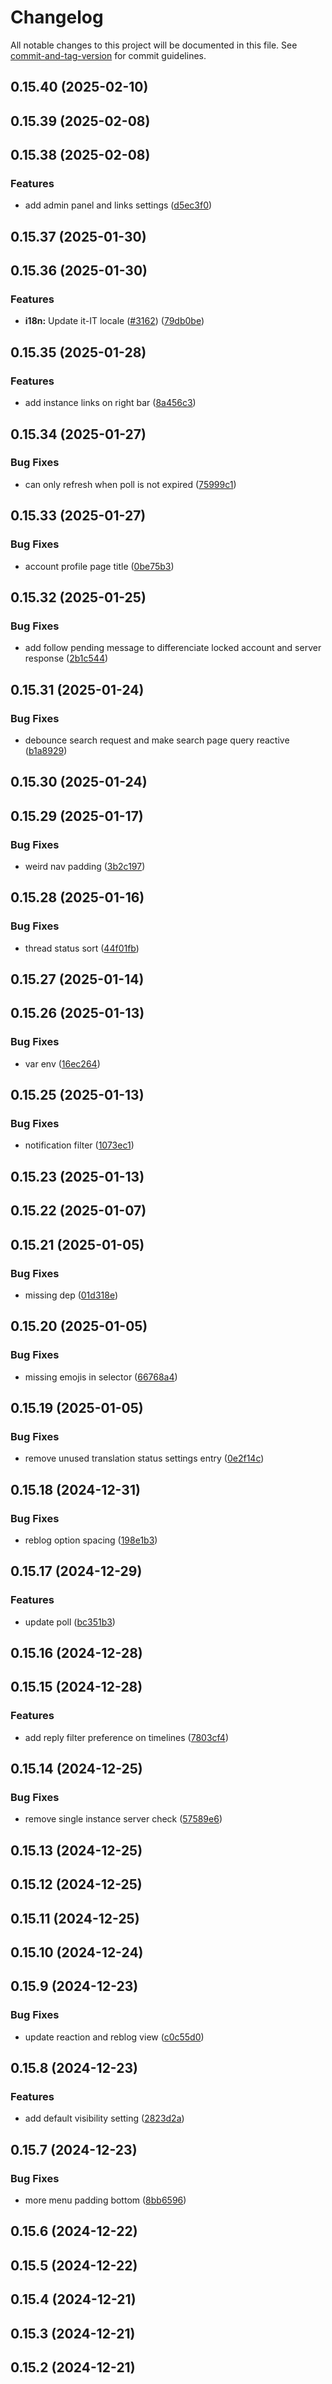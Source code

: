 # Changelog

All notable changes to this project will be documented in this file. See [commit-and-tag-version](https://github.com/absolute-version/commit-and-tag-version) for commit guidelines.

## 0.15.40 (2025-02-10)

## 0.15.39 (2025-02-08)

## 0.15.38 (2025-02-08)


### Features

* add admin panel and links settings ([d5ec3f0](https://github.com/BDX-town/elk/commit/d5ec3f0c1b4701414f6550782f411d10ee69d277))

## 0.15.37 (2025-01-30)

## 0.15.36 (2025-01-30)


### Features

* **i18n:** Update it-IT locale ([#3162](https://github.com/BDX-town/elk/issues/3162)) ([79db0be](https://github.com/BDX-town/elk/commit/79db0bed9ce889b766b9de69f20ce1ad4328aecb))

## 0.15.35 (2025-01-28)


### Features

* add instance links on right bar ([8a456c3](https://github.com/BDX-town/elk/commit/8a456c31681920630b471e1b20e1f8a52bbade03))

## 0.15.34 (2025-01-27)


### Bug Fixes

* can only refresh when poll is not expired ([75999c1](https://github.com/BDX-town/elk/commit/75999c1501b2a368398c98928a230517a930cbac))

## 0.15.33 (2025-01-27)


### Bug Fixes

* account profile page title ([0be75b3](https://github.com/BDX-town/elk/commit/0be75b38aa30ff4d9dc89429b1f3dc3d4f09af3f))

## 0.15.32 (2025-01-25)


### Bug Fixes

* add follow pending message to differenciate locked account and server response ([2b1c544](https://github.com/BDX-town/elk/commit/2b1c544fd233c7bf2a6a749db52cceea0892c5f4))

## 0.15.31 (2025-01-24)


### Bug Fixes

* debounce search request and make search page query reactive ([b1a8929](https://github.com/BDX-town/elk/commit/b1a892947f97439f4a222fded575226f1b192212))

## 0.15.30 (2025-01-24)

## 0.15.29 (2025-01-17)


### Bug Fixes

* weird nav padding ([3b2c197](https://github.com/BDX-town/elk/commit/3b2c19737c1179e020d1c7025b2c5338862ae4c9))

## 0.15.28 (2025-01-16)


### Bug Fixes

* thread status sort ([44f01fb](https://github.com/BDX-town/elk/commit/44f01fb3d1e9959b9b94ee5c9c2266b9b0948ee5))

## 0.15.27 (2025-01-14)

## 0.15.26 (2025-01-13)


### Bug Fixes

* var env ([16ec264](https://github.com/BDX-town/elk/commit/16ec2648fb7243784cbf67e808a64b2a181868b3))

## 0.15.25 (2025-01-13)


### Bug Fixes

* notification filter ([1073ec1](https://github.com/BDX-town/elk/commit/1073ec105916259a6993c1b35ad1a6daec7f6d49))

## 0.15.23 (2025-01-13)

## 0.15.22 (2025-01-07)

## 0.15.21 (2025-01-05)


### Bug Fixes

* missing dep ([01d318e](https://github.com/BDX-town/elk/commit/01d318ee19a1b985f75d3ee8ca4008540a3b9781))

## 0.15.20 (2025-01-05)


### Bug Fixes

* missing emojis in selector ([66768a4](https://github.com/BDX-town/elk/commit/66768a4451cdd2c8228895d4c3fdb60a21e2dbe1))

## 0.15.19 (2025-01-05)


### Bug Fixes

* remove unused translation status settings entry ([0e2f14c](https://github.com/BDX-town/elk/commit/0e2f14c264c22ef17b3b47570abd01bb852e23ea))

## 0.15.18 (2024-12-31)


### Bug Fixes

* reblog option spacing ([198e1b3](https://github.com/BDX-town/elk/commit/198e1b37aabdf684939d34268556aa9fac08ef79))

## 0.15.17 (2024-12-29)


### Features

* update poll ([bc351b3](https://github.com/BDX-town/elk/commit/bc351b39d81bbc4d871d69f7229a71b1c44bd7dd))

## 0.15.16 (2024-12-28)

## 0.15.15 (2024-12-28)


### Features

* add reply filter preference on timelines ([7803cf4](https://github.com/BDX-town/elk/commit/7803cf4bc6c17b23dfe48f4093f90d408f784a87))

## 0.15.14 (2024-12-25)


### Bug Fixes

* remove single instance server check ([57589e6](https://github.com/BDX-town/elk/commit/57589e66d56e102ca6d309b41b52ba366dea7afd))

## 0.15.13 (2024-12-25)

## 0.15.12 (2024-12-25)

## 0.15.11 (2024-12-25)

## 0.15.10 (2024-12-24)

## 0.15.9 (2024-12-23)


### Bug Fixes

* update reaction and reblog view ([c0c55d0](https://github.com/BDX-town/elk/commit/c0c55d01a72a6f36f95a41dbe55e1ec432ecdced))

## 0.15.8 (2024-12-23)


### Features

* add default visibility setting ([2823d2a](https://github.com/BDX-town/elk/commit/2823d2a37f2b163c02ddf9f75b8af2bf08b6fdd7))

## 0.15.7 (2024-12-23)


### Bug Fixes

* more menu padding bottom ([8bb6596](https://github.com/BDX-town/elk/commit/8bb65969abec0738aad9054dc7bd99776525ff49))

## 0.15.6 (2024-12-22)

## 0.15.5 (2024-12-22)

## 0.15.4 (2024-12-21)

## 0.15.3 (2024-12-21)

## 0.15.2 (2024-12-21)
